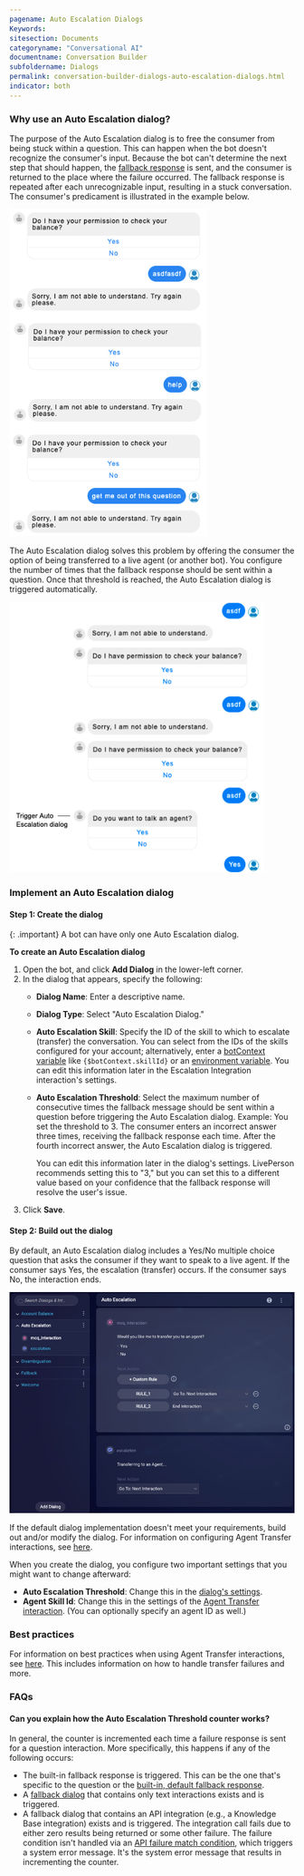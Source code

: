 ```yaml
---
pagename: Auto Escalation Dialogs
Keywords:
sitesection: Documents
categoryname: "Conversational AI"
documentname: Conversation Builder
subfoldername: Dialogs
permalink: conversation-builder-dialogs-auto-escalation-dialogs.html
indicator: both
---
```


### Why use an Auto Escalation dialog?

The purpose of the Auto Escalation dialog is to free the consumer from being stuck within a question. This can happen when the bot doesn't recognize the consumer's input. Because the bot can't determine the next step that should happen, the [fallback response](conversation-builder-dialogs-fallback-dialogs.html) is sent, and the consumer is returned to the place where the failure occurred. The fallback response is repeated after each unrecognizable input, resulting in a stuck conversation. The consumer's predicament is illustrated in the example below.

<img style="width:350px" src="img/ConvoBuilder/dialogs_autoEscalate1.png">

The Auto Escalation dialog solves this problem by offering the consumer the option of being transferred to a live agent (or another bot). You configure the number of times that the fallback response should be sent within a question. Once that threshold is reached, the Auto Escalation dialog is triggered automatically.

<img style="width:450px" src="img/ConvoBuilder/dialogs_autoEscalate2.png">

### Implement an Auto Escalation dialog

#### Step 1: Create the dialog

{: .important}
A bot can have only one Auto Escalation dialog.

**To create an Auto Escalation dialog**

1. Open the bot, and click **Add Dialog** in the lower-left corner.
2. In the dialog that appears, specify the following:
    * **Dialog Name**: Enter a descriptive name.
    * **Dialog Type**: Select "Auto Escalation Dialog."
    * **Auto Escalation Skill**: Specify the ID of the skill to which to escalate (transfer) the conversation. You can select from the IDs of the skills configured for your account; alternatively, enter a [botContext variable](conversation-builder-variables-slots.html#variables) like `{$botContext.skillId}` or an [environment variable](conversation-builder-environment-variables.html). You can edit this information later in the Escalation Integration interaction's settings.
    * **Auto Escalation Threshold**: Select the maximum number of consecutive times the fallback message should be sent within a question before triggering the Auto Escalation dialog. Example: You set the threshold to 3. The consumer enters an incorrect answer three times, receiving the fallback response each time. After the fourth incorrect answer, the Auto Escalation dialog is triggered.
    
        You can edit this information later in the dialog's settings. LivePerson recommends setting this to "3," but you can set this to a different value based on your confidence that the fallback response will resolve the user's issue.
3. Click **Save**.

#### Step 2: Build out the dialog

By default, an Auto Escalation dialog includes a Yes/No multiple choice question that asks the consumer if they want to speak to a live agent. If the consumer says Yes, the escalation (transfer) occurs. If the consumer says No, the interaction ends.

<img style="width:900px" src="img/ConvoBuilder/dialogs_autoEscalate3.png">

If the default dialog implementation doesn't meet your requirements, build out and/or modify the dialog. For information on configuring Agent Transfer interactions, see [here](conversation-builder-interactions-integrations.html#agent-transfer-interactions).

When you create the dialog, you configure two important settings that you might want to change afterward:

* **Auto Escalation Threshold**: Change this in the [dialog's settings](conversation-builder-dialogs-dialog-basics.html#configure-dialog-settings).
* **Agent Skill Id**: Change this in the settings of the [Agent Transfer interaction](conversation-builder-interactions-integrations.html#agent-transfer-interactions). (You can optionally specify an agent ID as well.)

### Best practices

For information on best practices when using Agent Transfer interactions, see [here](conversation-builder-interactions-integrations.html#agent-transfer-interactions). This includes information on how to handle transfer failures and more.

### FAQs

#### Can you explain how the Auto Escalation Threshold counter works?

In general, the counter is incremented each time a failure response is sent for a question interaction. More specifically, this happens if any of the following occurs:

* The built-in fallback response is triggered. This can be the one that's specific to the question or the [built-in, default fallback response](conversation-builder-dialogs-fallback-dialogs.html).
* A [fallback dialog](conversation-builder-dialogs-fallback-dialogs.html) that contains only text interactions exists and is triggered.
* A fallback dialog that contains an API integration (e.g., a Knowledge Base integration) exists and is triggered. The integration call fails due to either zero results being returned or some other failure. The failure condition isn't handled via an [API failure match condition](conversation-builder-interactions-integrations.html#defining-conditions-based-on-the-result-of-the-api-integration), which triggers a system error message. It's the system error message that results in incrementing the counter.